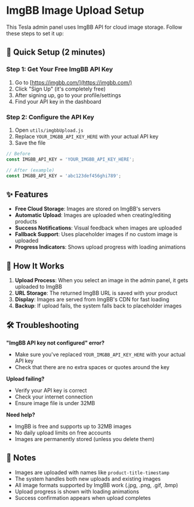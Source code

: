 # ImgBB Image Upload Setup

This Tesla admin panel uses ImgBB API for cloud image storage. Follow these steps to set it up:

## 🚀 Quick Setup (2 minutes)

### Step 1: Get Your Free ImgBB API Key
1. Go to [https://imgbb.com/](https://imgbb.com/)
2. Click "Sign Up" (it's completely free)
3. After signing up, go to your profile/settings
4. Find your API key in the dashboard

### Step 2: Configure the API Key
1. Open `utils/imgbbUpload.js`
2. Replace `YOUR_IMGBB_API_KEY_HERE` with your actual API key
3. Save the file

```javascript
// Before
const IMGBB_API_KEY = 'YOUR_IMGBB_API_KEY_HERE';

// After (example)
const IMGBB_API_KEY = 'abc123def456ghi789';
```

## ✨ Features

- **Free Cloud Storage**: Images are stored on ImgBB's servers
- **Automatic Upload**: Images are uploaded when creating/editing products
- **Success Notifications**: Visual feedback when images are uploaded
- **Fallback Support**: Uses placeholder images if no custom image is uploaded
- **Progress Indicators**: Shows upload progress with loading animations

## 🔧 How It Works

1. **Upload Process**: When you select an image in the admin panel, it gets uploaded to ImgBB
2. **URL Storage**: The returned ImgBB URL is saved with your product
3. **Display**: Images are served from ImgBB's CDN for fast loading
4. **Backup**: If upload fails, the system falls back to placeholder images

## 🛠️ Troubleshooting

**"ImgBB API key not configured" error?**
- Make sure you've replaced `YOUR_IMGBB_API_KEY_HERE` with your actual API key
- Check that there are no extra spaces or quotes around the key

**Upload failing?**
- Verify your API key is correct
- Check your internet connection
- Ensure image file is under 32MB

**Need help?**
- ImgBB is free and supports up to 32MB images
- No daily upload limits on free accounts
- Images are permanently stored (unless you delete them)

## 📝 Notes

- Images are uploaded with names like `product-title-timestamp`
- The system handles both new uploads and existing images
- All image formats supported by ImgBB work (.jpg, .png, .gif, .bmp)
- Upload progress is shown with loading animations
- Success confirmation appears when upload completes